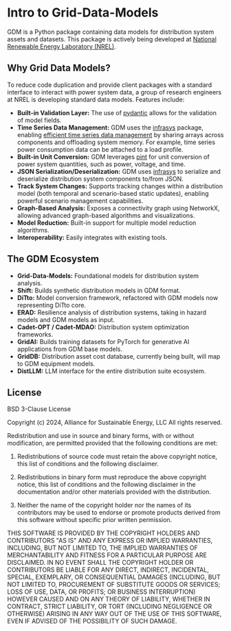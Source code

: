 # Intro to Grid-Data-Models
GDM is a Python package containing data models for distribution system assets and datasets. This package is actively being developed at [National Renewable Energy Laboratory (NREL)](https://www.nrel.gov/).

## Why Grid Data Models?

To reduce code duplication and provide client packages with a standard interface to interact with power system data, a group of research engineers at NREL is developing standard data models. Features include:

- **Built-in Validation Layer:** The use of [pydantic](https://docs.pydantic.dev/latest/) allows for the validation of model fields.
- **Time Series Data Management:** GDM uses the [infrasys](https://github.nrel.gov/CADET/infrastructure_systems) package, enabling [efficient time series data management](https://nrel.github.io/infrasys/explanation/time_series.html) by sharing arrays across components and offloading system memory. For example, time series power consumption data can be attached to a load profile.
- **Built-in Unit Conversion:** GDM leverages [pint](https://pint.readthedocs.io/en/stable/) for unit conversion of power system quantities, such as power, voltage, and time.
- **JSON Serialization/Deserialization:** GDM uses [infrasys](https://github.com/NREL/infrasys) to serialize and deserialize distribution system components to/from JSON.
- **Track System Changes:** Supports tracking changes within a distribution model (both temporal and scenario-based static updates), enabling powerful scenario management capabilities.
- **Graph-Based Analysis:** Exposes a connectivity graph using NetworkX, allowing advanced graph-based algorithms and visualizations.
- **Model Reduction:** Built-in support for multiple model reduction algorithms.
- **Interoperability:** Easily integrates with existing tools.

## The GDM Ecosystem

- **Grid-Data-Models:** Foundational models for distribution system analysis.
- **Shift:** Builds synthetic distribution models in GDM format.
- **DiTto:** Model conversion framework, refactored with GDM models now representing DiTto core.
- **ERAD:** Resilience analysis of distribution systems, taking in hazard models and GDM models as input.
- **Cadet-OPT / Cadet-MDAO:** Distribution system optimization frameworks.
- **GridAI:** Builds training datasets for PyTorch for generative AI applications from GDM base models.
- **GridDB:** Distribution asset cost database, currently being built, will map to GDM equipment models.
- **DistLLM:** LLM interface for the entire distribution suite ecosystem.

<!-- ## Table of Content

```{tableofcontents}
``` -->
## License

BSD 3-Clause License

Copyright (c) 2024, Alliance for Sustainable Energy, LLC
All rights reserved.

Redistribution and use in source and binary forms, with or without
modification, are permitted provided that the following conditions are met:

1. Redistributions of source code must retain the above copyright notice, this
   list of conditions and the following disclaimer.

2. Redistributions in binary form must reproduce the above copyright notice,
   this list of conditions and the following disclaimer in the documentation
   and/or other materials provided with the distribution.

3. Neither the name of the copyright holder nor the names of its
   contributors may be used to endorse or promote products derived from
   this software without specific prior written permission.

THIS SOFTWARE IS PROVIDED BY THE COPYRIGHT HOLDERS AND CONTRIBUTORS "AS IS"
AND ANY EXPRESS OR IMPLIED WARRANTIES, INCLUDING, BUT NOT LIMITED TO, THE
IMPLIED WARRANTIES OF MERCHANTABILITY AND FITNESS FOR A PARTICULAR PURPOSE ARE
DISCLAIMED. IN NO EVENT SHALL THE COPYRIGHT HOLDER OR CONTRIBUTORS BE LIABLE
FOR ANY DIRECT, INDIRECT, INCIDENTAL, SPECIAL, EXEMPLARY, OR CONSEQUENTIAL
DAMAGES (INCLUDING, BUT NOT LIMITED TO, PROCUREMENT OF SUBSTITUTE GOODS OR
SERVICES; LOSS OF USE, DATA, OR PROFITS; OR BUSINESS INTERRUPTION) HOWEVER
CAUSED AND ON ANY THEORY OF LIABILITY, WHETHER IN CONTRACT, STRICT LIABILITY,
OR TORT (INCLUDING NEGLIGENCE OR OTHERWISE) ARISING IN ANY WAY OUT OF THE USE
OF THIS SOFTWARE, EVEN IF ADVISED OF THE POSSIBILITY OF SUCH DAMAGE.